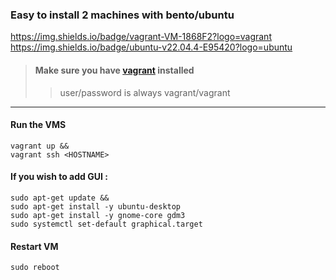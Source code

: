 ### Easy to install 2 machines with bento/ubuntu

https://img.shields.io/badge/vagrant-VM-1868F2?logo=vagrant
https://img.shields.io/badge/ubuntu-v22.04.4-E95420?logo=ubuntu

> #### Make sure you have [vagrant](https://developer.hashicorp.com/vagrant/docs/installation) installed
>> user/password is always vagrant/vagrant

***

#### Run the VMS
```
vagrant up &&
vagrant ssh <HOSTNAME>
```

#### If you wish to add GUI :

```
sudo apt-get update &&
sudo apt-get install -y ubuntu-desktop
sudo apt-get install -y gnome-core gdm3
sudo systemctl set-default graphical.target
```

#### Restart VM

```
sudo reboot
```

